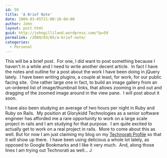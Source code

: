 ```yaml
---
id: 59
title: 'A Brief Note'
date: 2009-03-05T21:00:18-04:00
author: John
layout: post.html
guid: http://johngilliland.wordpress.com/?p=59
permalink: /2009/03/05/a-brief-note/
categories:
  - Personal
---
```

This will be a brief post.  For one, I did want to post something because I haven't in a while and I need to write another decent article.  In fact I have the notes and outline for a post about the work I have been doing in jQuery lately.  I have been writing plugins, a couple at least, for work, for our public facing site.  One rather large one in fact, to build an image gallery from an un-ordered list of image/thumbnail links, that allows zooming in and out and dragging of the zoomed image around in the view pane.  I will post about it soon.

I have also been studying an average of two hours per night in Ruby and Ruby on Rails.  My position at Glorykidd Technologies as a senior software engineer has afforded me a rare opportunity to work on a large scale project in rails and I am studying for that purpose.  I am quite excited to actually get to work on a real project in rails.  More to come about this as well. But for now I am just claiming my blog on my <a rel="me" href="http://technorati.com/claim/mdhvkdmzc4">Technorati Profile</a> so that it will show up there.  I have been using delicious a whole lot lately, as opposed to Google Bookmarks and I like it very much.  And, along those lines I am trying out Technorati as well... J
